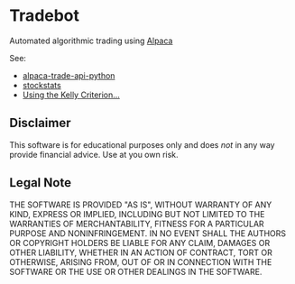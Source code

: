 # Tradebot

Automated algorithmic trading using [Alpaca](https://alpaca.markets/)

See:
* [alpaca-trade-api-python](https://github.com/alpacahq/alpaca-trade-api-python)
* [stockstats](https://pypi.org/project/stockstats/)
* [Using the Kelly Criterion...](https://www.investopedia.com/articles/trading/04/091504.asp)

## Disclaimer
This software is for educational purposes only and does _not_ in any way provide financial advice. Use at you own risk.

## Legal Note
THE SOFTWARE IS PROVIDED "AS IS", WITHOUT WARRANTY OF ANY KIND, EXPRESS OR IMPLIED, INCLUDING BUT NOT LIMITED TO THE WARRANTIES OF MERCHANTABILITY, FITNESS FOR A PARTICULAR PURPOSE AND NONINFRINGEMENT. IN NO EVENT SHALL THE AUTHORS OR COPYRIGHT HOLDERS BE LIABLE FOR ANY CLAIM, DAMAGES OR OTHER LIABILITY, WHETHER IN AN ACTION OF CONTRACT, TORT OR OTHERWISE, ARISING FROM, OUT OF OR IN CONNECTION WITH THE SOFTWARE OR THE USE OR OTHER DEALINGS IN THE SOFTWARE.